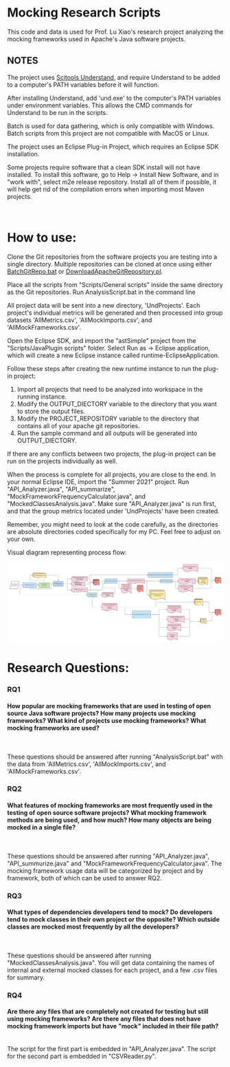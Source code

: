 <h1>Mocking Research Scripts</h1>

This code and data is used for Prof. Lu Xiao's research project analyzing the mocking frameworks used in Apache's Java software projects. 

<h2> NOTES </h2>

The project uses [Scitools Understand](https://www.scitools.com/), and require Understand to be added to a computer's PATH variables before it will function.

After installing Understand, add 'und.exe' to the computer's PATH variables under environment variables. This allows the CMD commands for Understand to be run in the scripts.

Batch is used for data gathering, which is only compatible with Windows. Batch scripts from this project are not compatible with MacOS or Linux.

The project uses an Eclipse Plug-in Project, which requires an Eclipse SDK installation. 

Some projects require software that a clean SDK install will not have installed. To install this software, go to Help -> Install New Software, and in "work with", select m2e release repository. Install all of them if possible, it will help get rid of the compilation errors when importing most Maven projects. 

<br/>

<h1> How to use:</h1>

Clone the Git repositories from the software projects you are testing into a single directory. Multiple repositories can be cloned at once using either [BatchGitRepo.bat](BatchGitRepo.bat) or [DownloadApacheGitRepository.pl](DownloadApacheGitRepository.pl). 

Place all the scripts from "Scripts/General scripts" inside the same directory as the Git repositories. Run AnalysisScript.bat in the command line

All project data will be sent into a new directory, 'UndProjects'. Each project's individual metrics will be generated and then processed into group datasets 'AllMetrics.csv', 'AllMockImports.csv', and 'AllMockFrameworks.csv'.

Open the Eclipse SDK, and import the "astSimple" project from the "Scripts/JavaPlugin scripts" folder. Select Run as -> Eclipse application, which will create a new Eclipse instance called runtime-EclipseApplication. 

Follow these steps after creating the new runtime instance to run the plug-in project:

1. Import all projects that need to be analyzed into workspace in the running instance.
1. Modify the OUTPUT_DIECTORY variable to the directory that you want to store the output files.
1. Modify the PROJECT_REPOSITORY variable to the directory that contains all of your apache git repositories.
1. Run the sample command and all outputs will be generated into OUTPUT_DIECTORY.

If there are any conflicts between two projects, the plug-in project can be run on the projects individually as well.

When the process is complete for all projects, you are close to the end. In your normal Eclipse IDE, import the "Summer 2021" project. Run "API_Analyzer.java", "API_summarize", "MockFrameworkFrequencyCalculator.java", and "MockedClassesAnalysis.java". Make sure "API_Analyzer.java" is run first, and that the group metrics located under 'UndProjects' have been created.  

 Remember, you might need to look at the code carefully, as the directories are absolute directories coded specifically for my PC. Feel free to adjust on your own.

Visual diagram representing process flow:

![Visual Data Flow](Visual%20data%20flow.png)

<h1> Research Questions:</h1>

<h3> RQ1 </h3>

<h4> How popular are mocking frameworks that are used in testing of open source Java software projects? How many projects use mocking frameworks? What kind of projects use mocking frameworks? What mocking frameworks are used? </h4>

<br/>

These questions should be answered after running "AnalysisScript.bat" with the data from 'AllMetrics.csv', 'AllMockImports.csv', and 'AllMockFrameworks.csv'.


<h3> RQ2 </h3>

<h4>What features of mocking frameworks are most frequently used in the testing of open source software projects? What mocking framework methods are being used, and how much? How many objects are being mocked in a single file?</h4>

<br/>

These questions should be answered after running "API_Analyzer.java", "API_summurize.java" and "MockFrameworkFrequencyCalculator.java". The mocking framework usage data will be categorized by project and by framework, both of which can be used to answer RQ2.

<h3> RQ3 </h3>

<h4>What types of dependencies developers tend to mock? Do developers tend to mock classes in their own project or the opposite? Which outside classes are mocked most frequently by all the developers?</h4>

<br/>

These questions should be answered after running "MockedClassesAnalysis.java". You will get data containing the names of internal and external mocked classes for each project, and a few .csv files for summary.

<h3> RQ4 </h3>

<h4>Are there any files that are completely not created for testing but still using mocking frameworks? Are there any files that does not have mocking framework imports but have "mock" included in their file path?</h4>

<br/>

<div>The script for the first part is embedded in "API_Analyzer.java". The script for the second part is embedded in "CSVReader.py".</div> 